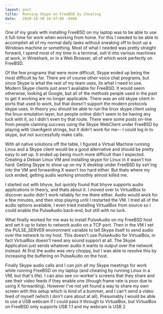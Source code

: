 ```yaml
---
layout: post
title:  Running Skype on FreeBSD by Cheating
date:   2020-10-30 16:47:00 -0400
---
```


One of my goals with installing FreeBSD on my laptop was to be able to use it full-time for work when working from home. For this I needed to be able to accomplish all of my normal daily tasks without sneaking off to boot up a Windows machine or something. Most of what I needed was pretty straight forward, I spend most of my time in a terminal, ssh'd into various machines at work, in Wireshark, or in a Web Browser, all of which work perfectly on FreeBSD.

Of the few programs that were more difficult, Skype ended up being the most difficult by far. There are of course other voice chat programs, but since Skype is what the rest of my team uses, its what I need to use. Modern Skype clients just aren't available for FreeBSD. It would seem otherwise, looking at Google, but all of the methods people used in the past to get it working are no longer applicable. There was an old skype client in ports that used to work, but that doesn't support the modern protocols skype uses. In theory you should be able to run the linux skype client using the linux-emulation layer, but people online didn't seem to be having any luck with it, so I didn't even try that route. There were some posts on-line from people claiming success using the Skype WebClient under FreeBSD by playing with UserAgent strings, but It didn't work for me-- I could log in to skype, but not successfully make calls.

With all native solutions off the table, I figured a Virtual Machine running Linux and a Skype client would be a good alternative and should be pretty easy to set up. It ended up being much more difficult than I expected. Creating a Debian Linux VM and installing skype for Linux in it wasn't too hard. Getting Skype to show up on my X desktop under FreeBSD by ssh'ing into the VM and forwarding X wasn't too hard either. But thats where my luck ended, getting audio working smoothly almost killed me.

I started out with bhyve, but quickly found that bhyve supports audio applications in theory, and thats about it. I moved over to VirtualBox to discover audio didn't work reliably for me there either. Audio would work for a few minutes, and then stop playing until I restarted the VM. I tried all of the audio options available, I even tried installing VirtualBox from source so I could enable the PulseAudio back-end, but still with no luck.

What finally worked for me was to install PulseAudio on my FreeBSD host and set it up to listen to network audio on a TCP port. Then in the VM I set the PULSE_SERVER environment variable to tell Skype itself to send audio over the network to my host. This doesn't use PulseAudio for VirtualBox, in fact VirtualBox doesn't need any sound support at all. The Skype Application just sends whatever audio it wants to output over the network instead. At first the audio was very choppy, but I was able to resolve this by increasing the buffering on PulseAudio on the host.

Finally Skype audio calls and I can join all my Skype meetings for work while running FreeBSD on my laptop (and cheating by running Linux in a VM, but that's life). I can also see co-worker's screens that they share and see their video feeds if they enable one (though frame rate is poor due to using X forwarding). However I've not yet found a way to share my own screen with this setup which is kind of a bummer, and I can't send a video feed of myself (which I don't care about at all). Presumably I would be able to use a USB webcam if I could pass it through to VirtualBox, but VirtualBox on FreeBSD only supports USB 1.1 and my webcam is USB 2
